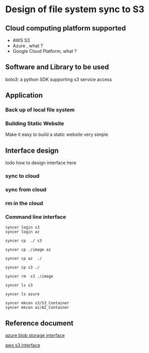 
#  Design of file system sync to S3

## Cloud computing platform supported

- AWS S3
- Azure , what ? 
- Google Cloud Platform, what ? 

## Software and Library to be used 

boto3: a python SDK supporting s3 service access 



## Application 

### Back up of local file system 

### Building Static Website 

Make it easy to build a static website very simple

## Interface design

todo how to design interface here 
### sync to cloud 

### sync from cloud 

### rm in the cloud 


### Command line interface 

```shell
syncer login s3
syncer login az
```

```shell
syncer cp  ./ s3

syncer cp ./image az

syncer cp az  ./

syncer cp s3 ./ 
```
```
syncer rm  s3 ./image 
```
```
syncer ls s3

syncer ls azure 
```

```
syncer mkcon s3/S3_Container
syncer mkcon az/AZ_Container
```

## Reference document 

[azure blob storage interface](https://docs.microsoft.com/en-us/azure/storage/common/storage-ref-azcopy-remove?toc=/azure/storage/blobs/toc.json)

[aws s3 interface ]()